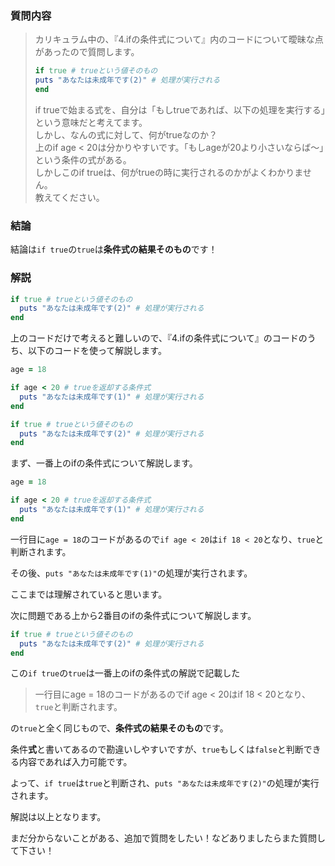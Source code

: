 ### 質問内容

>カリキュラム中の、『4.ifの条件式について』内のコードについて曖昧な点があったので質問します。
>
>```ruby
>if true # trueという値そのもの
>puts "あなたは未成年です(2)" # 処理が実行される
>end
>```
>
>if trueで始まる式を、自分は「もしtrueであれば、以下の処理を実行する」という意味だと考えてます。  
>しかし、なんの式に対して、何がtrueなのか？  
>上のif age < 20は分かりやすいです。「もしageが20より小さいならば〜」という条件の式がある。  
>しかしこのif trueは、何がtrueの時に実行されるのかがよくわかりません。  
>教えてください。



### 結論

結論は`if true`の`true`は**条件式の結果そのもの**です！



### 解説

```ruby
if true # trueという値そのもの
  puts "あなたは未成年です(2)" # 処理が実行される
end
```

上のコードだけで考えると難しいので、『4.ifの条件式について』のコードのうち、以下のコードを使って解説します。

```ruby
age = 18

if age < 20 # trueを返却する条件式
  puts "あなたは未成年です(1)" # 処理が実行される
end

if true # trueという値そのもの
  puts "あなたは未成年です(2)" # 処理が実行される
end
```

まず、一番上のifの条件式について解説します。

```ruby
age = 18

if age < 20 # trueを返却する条件式
  puts "あなたは未成年です(1)" # 処理が実行される
end
```

一行目に`age = 18`のコードがあるので`if age < 20`は`if 18 < 20`となり、`true`と判断されます。

その後、`puts "あなたは未成年です(1)"`の処理が実行されます。

ここまでは理解されていると思います。

次に問題である上から2番目のifの条件式について解説します。

```ruby
if true # trueという値そのもの
  puts "あなたは未成年です(2)" # 処理が実行される
end
```

この`if true`の`true`は一番上のifの条件式の解説で記載した

>一行目にage = 18のコードがあるのでif age < 20はif 18 < 20となり、`true`と判断されます。

の`true`と全く同じもので、**条件式の結果そのもの**です。

条件**式**と書いてあるので勘違いしやすいですが、`true`もしくは`false`と判断できる内容であれば入力可能です。

よって、`if true`は`true`と判断され、`puts "あなたは未成年です(2)"`の処理が実行されます。

解説は以上となります。

まだ分からないことがある、追加で質問をしたい！などありましたらまた質問して下さい！
